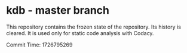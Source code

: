 # kdb - master branch

This repository contains the frozen state of the repository.
Its history is cleared. It is used only for static code
analysis with Codacy.

Commit Time: 1726795269